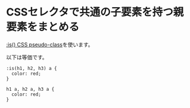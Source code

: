 # CSSセレクタで共通の子要素を持つ親要素をまとめる

[:is() CSS pseudo-class](https://developer.mozilla.org/en-US/docs/Web/CSS/:is)を使います。

以下は等価です。

```
:is(h1, h2, h3) a {
  color: red;
}
```

```
h1 a, h2 a, h3 a {
  color: red;
}
```